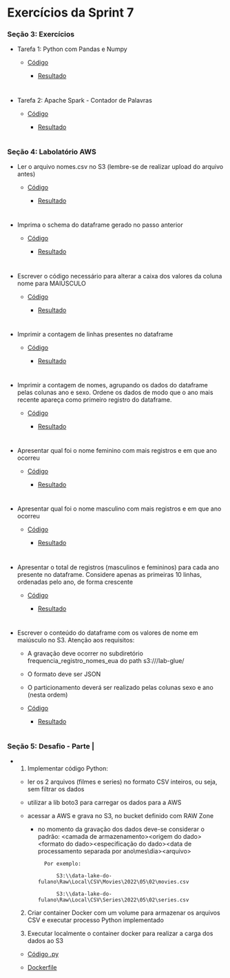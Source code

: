 #
# Exercícios da Sprint 7

###  Seção 3: Exercícios

- Tarefa 1: Python com Pandas e Numpy

    - [Código](secao3e1.py)

        - [Resultado](atores.png)

#

- Tarefa 2: Apache Spark - Contador de Palavras

     - [Código](pyspark_contador.png)

        - [Resultado](contagem.txt)

#

###  Seção 4: Labolatório AWS

- Ler o arquivo nomes.csv no S3 (lembre-se de realizar upload do arquivo antes) 

    - [Código](labglue1.py)

        - [Resultado](labglue1.png)

#

- Imprima o schema do dataframe gerado no passo anterior

    - [Código](labglue2.py)

        - [Resultado](labglue2.png)

#

- Escrever o código necessário para alterar a caixa dos valores da coluna nome para MAIÚSCULO

    - [Código](labglue3.py)

        - [Resultado](labglue3.png)

#

- Imprimir a contagem de linhas presentes no dataframe

    - [Código](labglue4.py)

        - [Resultado](labglue4.png)

#

- Imprimir a contagem de nomes, agrupando os dados do dataframe pelas colunas ano e sexo. Ordene os dados de modo que o ano mais recente apareça como primeiro registro do dataframe.

    - [Código](labglue5.py)

        - [Resultado](labglue5.png)

#

- Apresentar qual foi o nome feminino com mais registros e em que ano ocorreu 

    - [Código](labglue6.py)

        - [Resultado](labglue6.png)

#

- Apresentar qual foi o nome masculino com mais registros e em que ano ocorreu 

    - [Código](labglue7.py)

        - [Resultado](labglue7.png)

#

- Apresentar o total de registros (masculinos e femininos) para cada ano presente no dataframe. Considere apenas as primeiras 10 linhas, ordenadas pelo ano, de forma crescente

    - [Código](labglue8.py)

        - [Resultado](labglue8.png)

#

- Escrever o conteúdo do dataframe com os valores de nome em maiúsculo no S3. Atenção aos requisitos:
		
	- A gravação deve ocorrer no subdiretório frequencia_registro_nomes_eua do path s3://<BUCKET>/lab-glue/
	- O formato deve ser JSON
	- O particionamento deverá ser realizado pelas colunas sexo e ano (nesta ordem) 

    - [Código](labglue9.py)

        - [Resultado](labglue9.json)

#

###  Seção 5: Desafio - Parte | 

-  1) Implementar código Python:

    - ler os 2 arquivos (filmes e series) no formato CSV inteiros, ou seja, sem filtrar os dados

    - utilizar a lib boto3 para carregar os dados para a AWS

    - acessar a AWS e grava no S3, no bucket definido com RAW Zone

        - no momento da gravação dos dados deve-se considerar o padrão: <nome do bucket>\<camada de armazenamento>\<origem do dado>\<formato do dado>\<especificação do dado>\<data de processamento separada por ano\mes\dia>\<arquivo>

                Por exemplo:

                    S3:\\data-lake-do-fulano\Raw\Local\CSV\Movies\2022\05\02\movies.csv

                    S3:\\data-lake-do-fulano\Raw\Local\CSV\Series\2022\05\02\series.csv

    2) Criar container Docker com um volume para armazenar os arquivos CSV e executar processo Python implementado

    3) Executar localmente o container docker para realizar a carga dos dados ao S3

    - [Código .py](img.py)

    - [Dockerfile](dockerfile)
